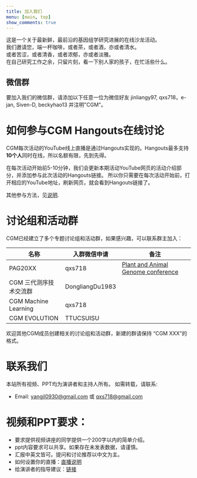 ```yaml
---
title: 加入我们
menu: [main, top]
show_comments: true
---
```


这是一个关于最新鲜，最前沿的基因组学研究进展的在线沙龙活动。    
我们邀请您，端一杯咖啡，或者茶，或者酒，亦或者清水。    
或者苦涩，或者清香，或者浓郁，亦或者淡雅。    
在自己研究工作之余，只留片刻，看一下别人家的孩子，在忙活些什么。    


## 微信群

要加入我们的微信群，请添加以下任意一位为微信好友 jinliangy97, qxs718，e-jan, Siven-D, beckyhao13 并注明"CGM"。


# 如何参与CGM Hangouts在线讨论

CGM每次活动的YouTube线上直播是通过Hangouts实现的。Hangouts最多支持**10个人**同时在线，所以名额有限，先到先得。

在每次活动开始前5-10分钟，我们会更新本期活动YouTube网页的活动介绍部分，并添加参与此次活动的Hangouts链接。
所以你只需要在每次活动开始前，打开相应的YouTube地址，刷新网页，就会看到Hangouts链接了。

其他参与方法，见[说明](https://docs.google.com/document/d/1dH9ZonCrbplvKQtcIj5GyeKdIqVBzYTiQRaZ2YcRreE/edit#).

# 讨论组和活动群
CGM已经建立了多个专题讨论组和活动群，如果感兴趣，可以联系群主加入：

名称    | 入群微信申请     | 备注    
 ------ | -------------- | ------ 
PAG20XX              | qxs718          | [Plant and Animal Genome conference](http://www.intlpag.org) 
CGM 三代测序技术交流群  | DongliangDu1983 |   
CGM Machine Learning | qxs718          |   
CGM EVOLUTION | TTUCSUISU |

欢迎其他CGM成员创建相关的讨论组和活动群，新建的群请保持 “CGM XXX”的格式。

# 联系我们

本站所有视频、PPT均为演讲者和主持人所有。 如需转载，请联系:  
- Email: yangjl0930@gmail.com 或 qxs718@gmail.com

# 视频和PPT要求：

- 要求提供视频讲座的同学提供一个200字以内的简单介绍。
- ppt内容要求可以共享。如果存在未发表数据，请谨慎。
- 汇报中英文皆可。提问和讨论推荐以中文为主。
- 如何设置你的直播：[直播说明](ttps://docs.google.com/document/d/1fxmuZwoLearelWj2G1jK_wGcFdSQQ_0wVWC1YwgjkcM/edit?usp=sharing)
- 给演讲者的指导建议：[链接](https://docs.google.com/document/d/1pGoB_LCvdC84P2ZpEXBKeUES1g2rDvC2EmfOPRo-KiI/edit?usp=sharing)

